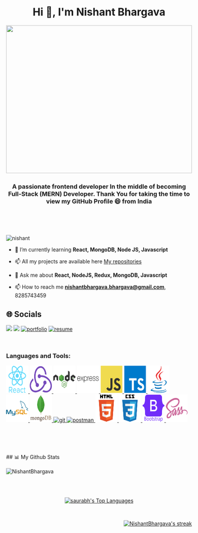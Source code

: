 <h1 align="center">Hi 👋, I'm Nishant Bhargava</h1>
<img height="400px" width="100%" src="https://user-images.githubusercontent.com/74038190/212750672-2f3f2b50-c84f-4ed8-a60a-849ae69ff9df.gif" />


<h3 align="center">A passionate frontend developer In the middle of becoming Full-Stack (MERN) Developer. Thank You for taking the time to view my GitHub Profile 😄 from India</h3>

<br/>
<br/>
<br/>

<p align="left"> <img src="https://komarev.com/ghpvc/?username=Nishant6571&label=Profile%20views&color=0e75b6&style=flat" alt="nishant" /> </p>

- 🌱 I’m currently learning **React, MongoDB, Node JS, Javascript**
 
- 📫 All my projects are available here [My repositories](https://github.com/Nishant6571?tab=repositories)

- 💬 Ask me about **React, NodeJS, Redux, MongoDB, Javascript**

- 📫 How to reach me **nishantbhargava.bhargava@gmail.com**, 8285743459

## 🌐 Socials
<p align="left">
<a href = "www.linkedin.com/in/nishant-bh" target="_blank"><img src="https://img.shields.io/badge/linkedin-%230077B5.svg?style=for-the-badge&logo=linkedin&logoColor=white"/></a>
<a href = "mailto:nishantbhargava.bhargava@gmail.com" target="_blank"><img src="https://img.shields.io/badge/Gmail-D14836?style=for-the-badge&logo=gmail&logoColor=white"/></a>
<a href="" target="_blank"><img src="https://img.shields.io/badge/Portfolio-%23000000.svg?style=for-the-badge&logo=firefox&logoColor=#FF7139" alt="portfolio"/></a>
<a href="https://drive.google.com/file/d/1j3Nex6J2azxv0g__ZcKF8ZlmMUoz_E_y/view?usp=sharing" target="_blank"><img src="https://img.shields.io/badge/Resume-%2396060C.svg?style=for-the-badge&logo=packer&logoColor=white" alt="resume"/></a>
 

</p>
                                                                                                                       
 <br/>   

<h3 align="left">Languages and Tools:</h3>
<p align="left">
  <a href="https://reactjs.org/" target="_blank" rel="noreferrer">
    <img src="https://raw.githubusercontent.com/devicons/devicon/master/icons/react/react-original-wordmark.svg" alt="react" width="60" height="75"/>
  </a>

  <a href="https://redux.js.org" target="_blank" rel="noreferrer">
    <img src="https://raw.githubusercontent.com/devicons/devicon/master/icons/redux/redux-original.svg" alt="redux" width="60" height="75"/>
  </a>

  <a href="https://nodejs.org" target="_blank" rel="noreferrer">
    <img src="https://raw.githubusercontent.com/devicons/devicon/master/icons/nodejs/nodejs-original-wordmark.svg" alt="nodejs" width="60" height="75"/>
  </a>

  <a href="https://expressjs.com" target="_blank" rel="noreferrer">
    <img src="https://raw.githubusercontent.com/devicons/devicon/master/icons/express/express-original-wordmark.svg" alt="express" width="60" height="75"/>
  </a>

  <a href="https://developer.mozilla.org/en-US/docs/Web/JavaScript" target="_blank" rel="noreferrer">
    <img src="https://raw.githubusercontent.com/devicons/devicon/master/icons/javascript/javascript-original.svg" alt="javascript" width="60" height="75"/>
  </a>

  <a href="https://www.typescriptlang.org/" target="_blank" rel="noreferrer">
    <img src="https://raw.githubusercontent.com/devicons/devicon/master/icons/typescript/typescript-original.svg" alt="typescript" width="60" height="75"/>
  </a>

  <a href="https://www.java.com" target="_blank" rel="noreferrer">
    <img src="https://raw.githubusercontent.com/devicons/devicon/master/icons/java/java-original.svg" alt="java" width="60" height="75"/>
  </a>

  <a href="https://www.mysql.com/" target="_blank" rel="noreferrer">
    <img src="https://raw.githubusercontent.com/devicons/devicon/master/icons/mysql/mysql-original-wordmark.svg" alt="mysql" width="60" height="75"/>
  </a>

  <a href="https://www.mongodb.com/" target="_blank" rel="noreferrer">
    <img src="https://raw.githubusercontent.com/devicons/devicon/master/icons/mongodb/mongodb-original-wordmark.svg" alt="mongodb" width="60" height="75"/>
  </a>

  <a href="https://www.vectorlogo.zone/logos/git-scm/git-scm-icon.svg" target="_blank" rel="noreferrer">
    <img src="https://www.vectorlogo.zone/logos/git-scm/git-scm-icon.svg" alt="git" width="60" height="75"/>
  </a>

  <a href="https://www.getpostman.com/" target="_blank" rel="noreferrer">
    <img src="https://www.vectorlogo.zone/logos/getpostman/getpostman-icon.svg" alt="postman" width="60" height="75"/>
  </a>

  <a href="https://www.w3.org/html/" target="_blank" rel="noreferrer">
    <img src="https://raw.githubusercontent.com/devicons/devicon/master/icons/html5/html5-original-wordmark.svg" alt="html5" width="60" height="75"/>
  </a>

  <a href="https://www.w3schools.com/css/" target="_blank" rel="noreferrer">
    <img src="https://raw.githubusercontent.com/devicons/devicon/master/icons/css3/css3-original-wordmark.svg" alt="css3" width="60" height="75"/>
  </a>

  <a href="https://getbootstrap.com" target="_blank" rel="noreferrer">
    <img src="https://raw.githubusercontent.com/devicons/devicon/master/icons/bootstrap/bootstrap-plain-wordmark.svg" alt="bootstrap" width="60" height="75"/>
  </a>

  <a href="https://sass-lang.com" target="_blank" rel="noreferrer">
    <img src="https://raw.githubusercontent.com/devicons/devicon/master/icons/sass/sass-original.svg" alt="sass" width="60" height="75"/>
  </a>
</p>




<br/>   
<br/>   
<br/>   
<br/>   
## 📊 My Github Stats
<p><img align="center" src="https://github-readme-stats.vercel.app/api?username=Nishant6571&show_icons=true&locale=en" alt="NishantBhargava" /></p> 
<br/>   
   <br/>   
    <p align="center">      
  <a href="https://github.com/Nishant6571/github-readme-stats"><img alt="saurabh's Top Languages" src="https://github-readme-stats.vercel.app/api/top-langs/?username=Nishant6571&langs_count=8&count_private=true&layout=compact&theme=react&hide_border=true&bg_color=0D1117" /></a>
      </p>      
     <br/>
   <p align="right">
    <a href="https://github-readme-stats.vercel.app/api?username=Nishant6571&show_icons=true&locale=en">
        <img title="🔥 Get streak stats for your profile at git.io/streak-stats" alt="NishantBhargava's streak" src="https://github-readme-streak-stats.herokuapp.com/?user=Nishant6571&theme=black-ice&hide_border=true&stroke=0000&background=060A0CD0"/>
    </a>
</p>                                                                                                                                              

  <br/>
   
<br/>


<br/>
<br/>

<br/>
 
